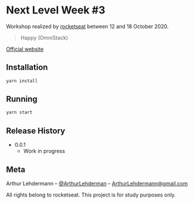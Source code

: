 # Next Level Week #3
Workshop realized by [rocketseat](https://rocketseat.com.br/) between 12 and 18 October 2020.

> Happy (OmniStack)

[Official website](https://nextlevelweek.com/episodios/omnistack/1/edicao/3)


## Installation

```sh
yarn install
```


## Running

```sh
yarn start
```


## Release History

* 0.0.1
    * Work in progress

## Meta

Arthur Lehdermann – [@ArthurLehderman](https://twitter.com/ArthurLehderman) – ArthurLehdermann@gmail.com

All rights belong to rocketseat. This project is for study purposes only.